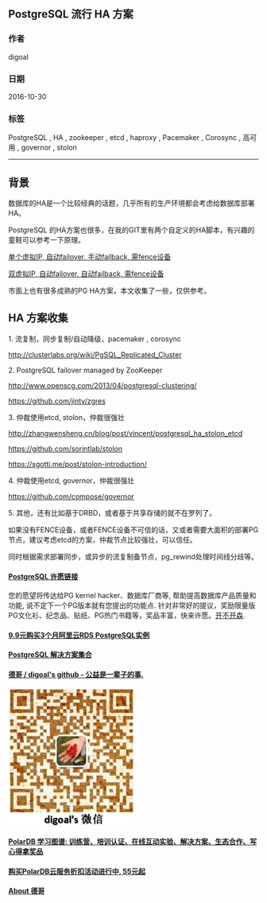 ## PostgreSQL 流行 HA 方案
            
### 作者           
digoal            
            
### 日期          
2016-10-30             
            
### 标签          
PostgreSQL , HA , zookeeper , etcd , haproxy , Pacemaker , Corosync , 高可用 , governor , stolon                  
            
----          
            
## 背景 
数据库的HA是一个比较经典的话题，几乎所有的生产环境都会考虑给数据库部署HA。  
  
PostgreSQL 的HA方案也很多，在我的GIT里有两个自定义的HA脚本，有兴趣的童鞋可以参考一下原理。  
  
[单个虚拟IP, 自动failover, 手动failback, 需fence设备](https://github.com/digoal/sky_postgresql_cluster)  
  
[双虚拟IP, 自动failover, 自动failback, 需fence设备](https://github.com/digoal/PostgreSQL_HA_with_primary_standby_2vip)  
  
市面上也有很多成熟的PG HA方案，本文收集了一些，仅供参考。  
  
## HA 方案收集
1\. 流复制，同步复制/自动降级，pacemaker , corosync  
  
http://clusterlabs.org/wiki/PgSQL_Replicated_Cluster  
  
2\. PostgreSQL failover managed by ZooKeeper  
  
http://www.openscg.com/2013/04/postgresql-clustering/  
  
https://github.com/jinty/zgres  
  
3\. 仲裁使用etcd, stolon，仲裁很强壮    
  
http://zhangwensheng.cn/blog/post/vincent/postgresql_ha_stolon_etcd  
  
https://github.com/sorintlab/stolon  
  
https://sgotti.me/post/stolon-introduction/  
  
4\. 仲裁使用etcd, governor，仲裁很强壮     
  
https://github.com/compose/governor  
  
5\. 其他，还有比如基于DRBD，或者基于共享存储的就不在罗列了。  
      
如果没有FENCE设备，或者FENCE设备不可信的话，又或者需要大面积的部署PG节点，建议考虑etcd的方案，仲裁节点比较强壮，可以信任。  
  
同时根据需求部署同步，或异步的流复制备节点，pg_rewind处理时间线分歧等。  
  
    
  
  
  
  
  
  
  
  
  
  
  
  
  
  
  
  
  
  
  
  
  
  
  
  
  
  
  
  
  
  
  
  
  
  
  
  
  
  
  
  
  
  
  
  
  
  
  
  
  
  
  
  
  
  
  
  
  
  
  
  
  
  
  
  
  
  
  
  
  
  
  
  
  
#### [PostgreSQL 许愿链接](https://github.com/digoal/blog/issues/76 "269ac3d1c492e938c0191101c7238216")
您的愿望将传达给PG kernel hacker、数据库厂商等, 帮助提高数据库产品质量和功能, 说不定下一个PG版本就有您提出的功能点. 针对非常好的提议，奖励限量版PG文化衫、纪念品、贴纸、PG热门书籍等，奖品丰富，快来许愿。[开不开森](https://github.com/digoal/blog/issues/76 "269ac3d1c492e938c0191101c7238216").  
  
  
#### [9.9元购买3个月阿里云RDS PostgreSQL实例](https://www.aliyun.com/database/postgresqlactivity "57258f76c37864c6e6d23383d05714ea")
  
  
#### [PostgreSQL 解决方案集合](https://yq.aliyun.com/topic/118 "40cff096e9ed7122c512b35d8561d9c8")
  
  
#### [德哥 / digoal's github - 公益是一辈子的事.](https://github.com/digoal/blog/blob/master/README.md "22709685feb7cab07d30f30387f0a9ae")
  
  
![digoal's wechat](../pic/digoal_weixin.jpg "f7ad92eeba24523fd47a6e1a0e691b59")
  
  
#### [PolarDB 学习图谱: 训练营、培训认证、在线互动实验、解决方案、生态合作、写心得拿奖品](https://www.aliyun.com/database/openpolardb/activity "8642f60e04ed0c814bf9cb9677976bd4")
  
  
#### [购买PolarDB云服务折扣活动进行中, 55元起](https://www.aliyun.com/activity/new/polardb-yunparter?userCode=bsb3t4al "e0495c413bedacabb75ff1e880be465a")
  
  
#### [About 德哥](https://github.com/digoal/blog/blob/master/me/readme.md "a37735981e7704886ffd590565582dd0")
  

